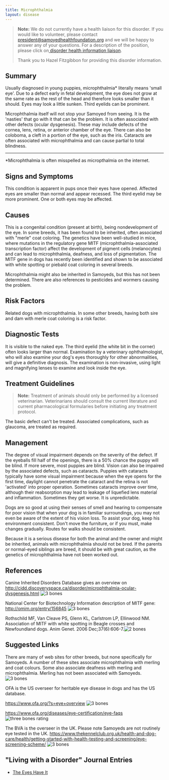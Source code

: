 ```yaml
---
title: Microphthalmia
layout: disease
---
```


> **Note:** We do not currently have a health liaison for this disorder. If you would like to volunteer, please contact[ president@samoyedhealthfoundation.org](mailto:president@samoyedhealthfoundation.org?subject=Questions%20about%20becoming%20a%20Health%20Information%20Liaison%20or%20Reviewer) and we will be happy to answer any of your questions.
> For a description of the position, please click on[ disorder health information liaison](/become-a-health-information-liaison).
>
> Thank you to Hazel Fitzgibbon for providing this disorder information.

## Summary

Usually diagnosed in young puppies, microphthalmia\* literally means
'small eye'. Due to a defect early in fetal development, the eye does
not grow at the same rate as the rest of the head and therefore looks
smaller than it should. Eyes may look a little sunken. Third eyelids
can be prominent.

Microphthalmia itself will not stop your Samoyed from seeing. It is the
'nasties' that go with it that can be the problem. It is often
associated with other defects (ocular dysgenesis). These may include
defects of the cornea, lens, retina, or anterior chamber of the eye.
There can also be coloboma, a cleft in a portion of the eye, such as the
iris. Cataracts are often associated with microphthalmia and can cause
partial to total blindness.

---

\*Microphthalmia is often misspelled as micropthalmia on the internet.

## Signs and Symptoms

This condition is apparent in pups once their eyes have opened. Affected
eyes are smaller than normal and appear recessed. The third eyelid may
be more prominent. One or both eyes may be affected.

## Causes

This is a congenital condition (present at birth), being nondevelopment
of the eye. In some breeds, it has been found to be inherited, often
associated with "merle" coat coloring. The genetics have been
well-studied in mice, where mutations in the regulatory gene MITF
(microphthalmia-associated transcription factor) affect the development
of pigment cells (melanocytes) and can lead to microphthalmia, deafness,
and loss of pigmentation. The MITF gene in dogs has recently been
identified and shown to be associated with white spotting or piebald
coat coloring in several breeds.

Microphthalmia might also be inherited in Samoyeds, but this has not
been determined. There are also references to pesticides and wormers
causing the problem.

## Risk Factors

Related dogs with microphthalmia. In some other breeds, having both
sire and dam with merle coat coloring is a risk factor.

## Diagnostic Tests

It is visible to the naked eye. The third eyelid (the white bit in the
corner) often looks larger than normal. Examination by a veterinary
ophthalmologist, who will also examine your dog's eyes thoroughly for
other abnormalities, will give a definitive diagnosis. The examination
is non-invasive, using light and magnifying lenses to examine and look
inside the eye.

## Treatment Guidelines

> **Note:** Treatment of animals should only be performed by a licensed
> veterinarian. Veterinarians should consult the current literature and
> current pharmacological formularies before initiating any treatment
> protocol.

The basic defect can't be treated. Associated complications, such as
glaucoma, are treated as required.

## Management

The degree of visual impairment depends on the severity of the defect.
If the eyeballs fill half of the openings, there is a 50% chance the
puppy will be blind. If more severe, most puppies are blind. Vision
can also be impaired by the associated defects, such as cataracts.
Puppies with cataracts typically have some visual impairment because
when the eye opens for the first time, daylight cannot penetrate the
cataract and the retina is not 'activated' into proper operation.
Sometimes cataracts improve over time, although their reabsorption may
lead to leakage of liquefied lens material and inflammation. Sometimes
they get worse. It is unpredictable.

Dogs are so good at using their senses of smell and hearing to
compensate for poor vision that when your dog is in familiar
surroundings, you may not even be aware of the extent of his vision
loss. To assist your dog, keep his environment consistent. Don't move
the furniture, or if you must, make changes gradually. Routes for walks
should be consistent.

Because it is a serious disease for both the animal and the owner and
might be inherited, animals with microphthalmia should not be bred. If
the parents or normal-eyed siblings are breed, it should be with great
caution, as the genetics of microphthalmia have not been worked out.

## References

Canine Inherited Disorders Database gives an overview on
<http://cidd.discoveryspace.ca/disorder/microphthalmia-ocular-dysgenesis.html>
![3 bones](/img/3-bones.png)

National Center for Biotechnology Information description of MITF gene:
<http://omim.org/entry/156845> ![3 bones](/img/3-bones.png)

Rothschild MF, Van Cleave PS, Glenn KL, Carlstrom LP, Ellinwood NM.
Association of MITF with white spotting in Beagle crosses and
Newfoundland dogs. Anim Genet. 2006 Dec;37(6):606-7.![2 bones](/img/2-bones.png)

## Suggested Links

There are many of web sites for other breeds, but none specifically for
Samoyeds. A number of these sites associate microphthalmia with merling
and coat colours. Some also associate deafness with merling and
microphthalmia. Merling has not been associated with Samoyeds. ![3
bones](/img/3-bones.png)

OFA is the US overseer for heritable eye disease in dogs and has the US
database.

<https://www.ofa.org/?s=eye+overview>
![3 bones](/img/3-bones.png)

<https://www.ofa.org/diseases/eye-certification/eye-faqs>
![three bones
rating](/img/3-bones.png)

The BVA is the overseer in the UK. Please note Samoyeds are not
routinely eye tested in the UK.
<https://www.thekennelclub.org.uk/health-and-dog-care/health/getting-started-with-health-testing-and-screening/eye-screening-scheme/>
![3 bones](/img/3-bones.png)

## "Living with a Disorder" Journal Entries

- [The Eyes Have It](/diseases/microphthalmia-the-eyes-have-it)
